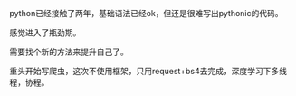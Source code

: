 python已经接触了两年，基础语法已经ok，但还是很难写出pythonic的代码。

感觉进入了瓶劲期。

需要找个新的方法来提升自己了。

重头开始写爬虫，这次不使用框架，只用request+bs4去完成，深度学习下多线程，协程。